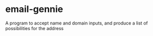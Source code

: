 # email-gennie
A program to accept name and domain inputs, and produce a list of possibilities for the address
